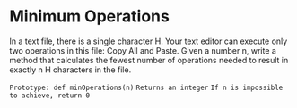 # Minimum Operations
In a text file, there is a single character H. Your text editor can execute only two operations in this file: Copy All and Paste. Given a number n, write a method that calculates the fewest number of operations needed to result in exactly n H characters in the file.

`Prototype: def minOperations(n)`
`Returns an integer`
`If n is impossible to achieve, return 0`
